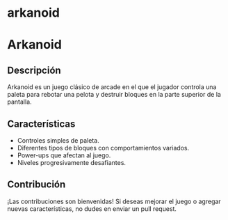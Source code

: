 # arkanoid
# Arkanoid

## Descripción
Arkanoid es un juego clásico de arcade en el que el jugador controla una paleta para rebotar una pelota y destruir bloques en la parte superior de la pantalla.

## Características
- Controles simples de paleta.
- Diferentes tipos de bloques con comportamientos variados.
- Power-ups que afectan al juego.
- Niveles progresivamente desafiantes.

## Contribución
¡Las contribuciones son bienvenidas! Si deseas mejorar el juego o agregar nuevas características, no dudes en enviar un pull request.
